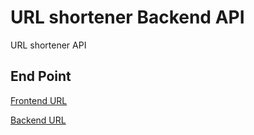 # URL shortener Backend API

URL shortener API

## End Point

[Frontend URL](https://urlshortener-frontend-blog.netlify.app/)

[Backend URL](https://urlshortener-backend-kd64.onrender.com/)

